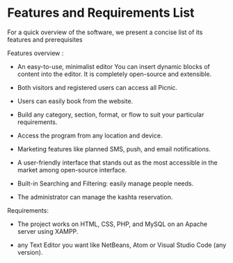 # Features and Requirements List


For a quick overview of the software, we present a concise list of its features and prerequisites

 Features overview :
 
- An easy-to-use, minimalist editor You can insert dynamic blocks of content into the editor. It is completely open-source and extensible.

- Both visitors and registered users can access all Picnic.
  
- Users can easily book from the website.

- Build any category, section, format, or flow to suit your particular requirements.

- Access the program from any location and device. 

- Marketing features like planned SMS, push, and email notifications.

- A user-friendly interface that stands out as the most accessible in the market among open-source interface.

- Built-in Searching and Filtering: easily manage people needs.

- The administrator can manage the kashta reservation.


Requirements:

- The project works on HTML, CSS, PHP, and MySQL on an Apache server using XAMPP.

- any Text Editor you want like NetBeans, Atom or Visual Studio Code (any version).

